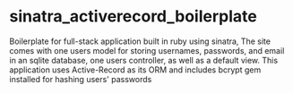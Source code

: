 # sinatra_activerecord_boilerplate
Boilerplate for full-stack application built in ruby using sinatra,
The site comes with one users model for storing usernames, passwords, and email in an sqlite database, one users controller, as well as a default view. 
This application uses Active-Record as its ORM and includes bcrypt gem installed for hashing users' passwords
